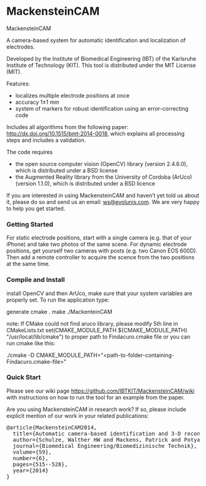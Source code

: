 
MackensteinCAM
==============

MackensteinCAM

A camera-based system for automatic identification and localization of electrodes.

Developed by the Institute of Biomedical Engineering (IBT) of the Karlsruhe Institute of Technology (KIT).
This tool is distributed under the MIT License (MIT).

Features:
- localizes multiple electrode positions at once
- accuracy 1±1 mm
- system of markers for robust identification using an error-correcting code

Includes all algorithms from the following paper:
http://dx.doi.org/10.1515/bmt-2014-0018, which explains all processing steps and includes a validation.

The code requires

* the open source computer vision (OpenCV) library (version 2.4.6.0), which is distributed under a BSD license
* the Augmented Reality library from the University of Cordoba (ArUco) (version 1.1.0), which is distributed under a BSD licence

If you are interested in using MackensteinCAM and haven’t yet told us about it, please do so and send us an email: ws@evolunis.com. We are very happy to help you get started.

### Getting Started

For static electrode positions, start with a single camera (e.g. that of your iPhone) and take two photos of the same scene.
For dynamic electrode positions, get yourself two cameras with posts (e.g. two Canon EOS 600D). Then add a remote controller to acquire the scence from the two positions at the same time. 

### Compile and Install

install OpenCV and then ArUco, make sure that your system variables are properly set. 
To run the application type:

generate 
 cmake .
 make
 ./MackenteinCAM

note:
If CMake could not find aruco library, please modify 5th line in CMakeLists.txt
set(CMAKE_MODULE_PATH ${CMAKE_MODULE_PATH} "/usr/local/lib/cmake") to proper path to Findacuro.cmake file or you can run  cmake like this:

./cmake -D CMAKE_MODULE_PATH="<path-to-folder-containing-Findacuro.cmake-file>" <path-to-sources>


### Quick Start
Please see our wiki page https://github.com/IBTKIT/MackensteinCAM/wiki with instructions on how to run the tool for an example from the paper.

Are you using MackensteinCAM in research work? If so, please include explicit mention of our work in your related publications:

<pre>
@article{MackensteinCAM2014,
  title={Automatic camera-based identification and 3-D reconstruction of electrode positions in electrocardiographic imaging},
  author={Schulze, Walther HW and Mackens, Patrick and Potyagaylo, Danila and Rhode, Kawal and T{\"u}l{\"u}men, Erol and Schimpf, Rainer and Papavassiliu, Theano and Borggrefe, Martin and D{\"o}ssel, Olaf},
  journal={Biomedical Engineering/Biomedizinische Technik},
  volume={59},
  number={6},
  pages={515--528},
  year={2014}
}
</pre>
